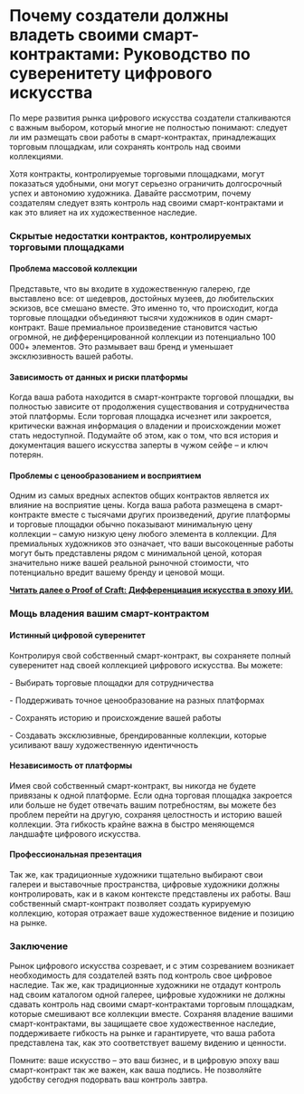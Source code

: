 # Почему создатели должны владеть своими смарт-контрактами: Руководство по суверенитету цифрового искусства

По мере развития рынка цифрового искусства создатели сталкиваются с важным выбором, который многие не полностью понимают: следует ли им размещать свои работы в смарт-контрактах, принадлежащих торговым площадкам, или сохранять контроль над своими коллекциями.

Хотя контракты, контролируемые торговыми площадками, могут показаться удобными, они могут серьезно ограничить долгосрочный успех и автономию художника. Давайте рассмотрим, почему создателям следует взять контроль над своими смарт-контрактами и как это влияет на их художественное наследие.

### Скрытые недостатки контрактов, контролируемых торговыми площадками <a href="#ember55" id="ember55"></a>

#### Проблема массовой коллекции <a href="#ember56" id="ember56"></a>

Представьте, что вы входите в художественную галерею, где выставлено все: от шедевров, достойных музеев, до любительских эскизов, все смешано вместе. Это именно то, что происходит, когда торговые площадки объединяют тысячи художников в один смарт-контракт. Ваше премиальное произведение становится частью огромной, не дифференцированной коллекции из потенциально 100 000+ элементов. Это размывает ваш бренд и уменьшает эксклюзивность вашей работы.

#### Зависимость от данных и риски платформы <a href="#ember58" id="ember58"></a>

Когда ваша работа находится в смарт-контракте торговой площадки, вы полностью зависите от продолжения существования и сотрудничества этой платформы. Если торговая площадка исчезнет или закроется, критически важная информация о владении и происхождении может стать недоступной. Подумайте об этом, как о том, что вся история и документация вашего искусства заперты в чужом сейфе – и ключ потерян.

#### Проблемы с ценообразованием и восприятием <a href="#ember60" id="ember60"></a>

Одним из самых вредных аспектов общих контрактов является их влияние на восприятие цены. Когда ваша работа размещена в смарт-контракте вместе с тысячами других произведений, другие платформы и торговые площадки обычно показывают минимальную цену коллекции – самую низкую цену любого элемента в коллекции. Для премиальных художников это означает, что ваши высокоценные работы могут быть представлены рядом с минимальной ценой, которая значительно ниже вашей реальной рыночной стоимости, что потенциально вредит вашему бренду и ценовой мощи.

[**Читать далее о Proof of Craft: Дифференциация искусства в эпоху ИИ.**](proof-of-craft-differentiating-art-in-the-age-of-ai.md)

### Мощь владения вашим смарт-контрактом <a href="#ember62" id="ember62"></a>

#### Истинный цифровой суверенитет <a href="#ember63" id="ember63"></a>

Контролируя свой собственный смарт-контракт, вы сохраняете полный суверенитет над своей коллекцией цифрового искусства. Вы можете:

\- Выбирать торговые площадки для сотрудничества

\- Поддерживать точное ценообразование на разных платформах

\- Сохранять историю и происхождение вашей работы

\- Создавать эксклюзивные, брендированные коллекции, которые усиливают вашу художественную идентичность

#### Независимость от платформы <a href="#ember69" id="ember69"></a>

Имея свой собственный смарт-контракт, вы никогда не будете привязаны к одной платформе. Если одна торговая площадка закроется или больше не будет отвечать вашим потребностям, вы можете без проблем перейти на другую, сохраняя целостность и историю вашей коллекции. Эта гибкость крайне важна в быстро меняющемся ландшафте цифрового искусства.

#### Профессиональная презентация <a href="#ember71" id="ember71"></a>

Так же, как традиционные художники тщательно выбирают свои галереи и выставочные пространства, цифровые художники должны контролировать, как и в каком контексте представлены их работы. Ваш собственный смарт-контракт позволяет создать курируемую коллекцию, которая отражает ваше художественное видение и позицию на рынке.

### Заключение <a href="#ember73" id="ember73"></a>

Рынок цифрового искусства созревает, и с этим созреванием возникает необходимость для создателей взять под контроль свое цифровое наследие. Так же, как традиционные художники не отдадут контроль над своим каталогом одной галерее, цифровые художники не должны сдавать контроль над своими смарт-контрактами торговым площадкам, которые смешивают все коллекции вместе. Сохраняя владение вашими смарт-контрактами, вы защищаете свое художественное наследие, поддерживаете гибкость на рынке и гарантируете, что ваша работа представлена так, как это соответствует вашему видению и ценности.

Помните: ваше искусство – это ваш бизнес, и в цифровую эпоху ваш смарт-контракт так же важен, как ваша подпись. Не позволяйте удобству сегодня подорвать ваш контроль завтра.